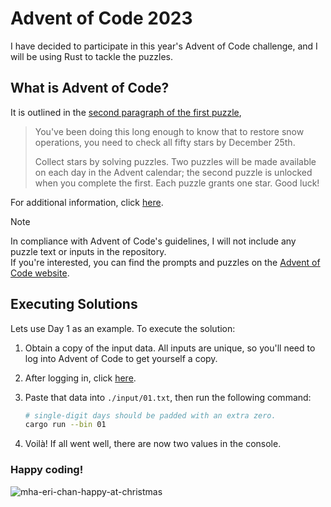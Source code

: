 # Advent of Code 2023

I have decided to participate in this year's Advent of Code challenge,
and I will be using Rust to tackle the puzzles.

## What is Advent of Code?

It is outlined in the
[second paragraph of the first puzzle](https://adventofcode.com/2023/day/1),

> You've been doing this long enough to know that to restore snow operations,
> you need to check all fifty stars by December 25th.
>
> Collect stars by solving puzzles. Two puzzles will be made available
> on each day in the Advent calendar; the second puzzle is unlocked
> when you complete the first. Each puzzle grants one star. Good luck!

For additional information, click [here](https://adventofcode.com/2023/about).

> [!NOTE]
> In compliance with Advent of Code's guidelines, I will not include any
> puzzle text or inputs in the repository.<br>
> If you're interested, you can find the prompts and puzzles on the
> [Advent of Code website](https://adventofcode.com/2023).

## Executing Solutions

Lets use Day 1 as an example. To execute the solution:

1. Obtain a copy of the input data. All inputs are unique, so you'll need
to log into Advent of Code to get yourself a copy.
1. After logging in, click [here](https://adventofcode.com/2023/day/1/input).
1. Paste that data into `./input/01.txt`, then run the following command:

    ```bash
    # single-digit days should be padded with an extra zero.
    cargo run --bin 01
    ```

1. Voilà! If all went well, there are now two values in the console.

### Happy coding!

<img
  src="https://64.media.tumblr.com/3ec0e0a88e55f9d439b517abb5d089ca/641c881f09849c1f-2d/s250x250_c1/d67d3017b4f1a19e17df0d8cd9162233fbe7811b.gifv"
  alt="mha-eri-chan-happy-at-christmas"
/>